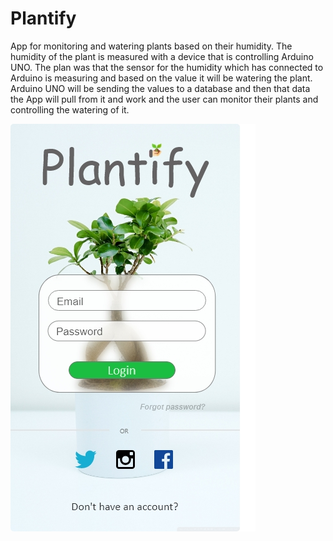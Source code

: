 # Plantify
App for monitoring and watering plants based on their humidity.
The humidity of the plant is measured with a device that is controlling Arduino UNO. The plan was that the sensor for the humidity which has connected to Arduino is measuring and based on the value it will be watering the plant. Arduino UNO will be sending the values to a database and then that data the App will pull from it and work and the user can monitor their plants and controlling the watering of it.



![alt text](https://github.com/Marko2407/Plantify/blob/master/Login&Registartion.jpg?raw=true)
